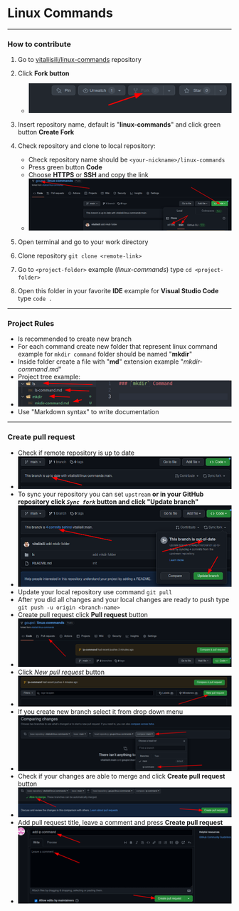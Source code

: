 # Linux Commands

* * *

### How to contribute

1. Go to [vitaliisili/linux-commands](https://github.com/vitaliisili/linux-commands) repository
2. Click **Fork button**
   - ![Fork button](src/images/1.png)
3. Insert repository name, default is "**linux-commands**" and click green button **Create Fork**
4. Check repository and clone to local repository:
   - Check repository name should be `<your-nickname>/linux-commands`
   - Press green button **Code**
   - Choose **HTTPS** or **SSH** and copy the link
   - ![git repo](src/images/2.png)

5. Open terminal and go to your work directory
6. Clone repository `git clone <remote-link>`
7. Go to `<project-folder>` example (*linux-commands*) type `cd <project-folder>`
8. Open this folder in your favorite **IDE** example for **Visual Studio Code** type `code .`

* * *
### Project Rules

- Is recommended to create new branch
- For each command create new folder that represent linux command example for `mkdir command` folder should be named "**mkdir**"
- Inside folder create a file with "**md**" extension example "*mkdir-command.md*"
- Project tree example:
- ![project-ree](src/images/3.png)
- Use "Markdown syntax" to write documentation

* * *

### Create pull request
- Check if remote repository is up to date
- ![check-repository](src/images/4.png)
- To sync your repository you can set `upstream` **or in your GitHub repository click *`Sync fork`* button and click "Update branch"**
- ![sync-repo](src/images/5.png)
- Update your local repository use command `git pull`
- After you did all changes and your local changes are ready to push type `git push -u origin <branch-name>`
- Create pull request click **Pull request** button
- ![pull-button](src/images/6.png)
- Click *New pull request* button
- ![new-pull](src/images/7.png)
- If you create new branch select it from drop down menu
- ![branch](src/images/8.png)
- Check if your changes are able to merge and click **Create pull request** button
- ![able-to-merge](src/images/9.png)
- Add pull request title, leave a comment and press **Create pull request**
- ![pull](src/images/10.png)

